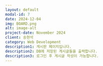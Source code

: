 ```yaml
---
layout: default
modal-id: 7
date: 2024-12-04
img: BOARD.png
alt: image-alt
project-date: November 2024
client: 송현석
category: Web Development
description1: 게시판 페이지입니다.
description2: DB에 저장된 게시글들을 출력합니다. 
description3: 로그인 후 게시글 작성이 가능합니다.
---
```

